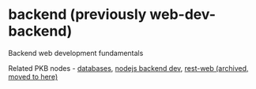 # backend (previously web-dev-backend)
Backend web development fundamentals

Related PKB nodes - [databases](https://github.com/sanjar-notes/databases/), [nodejs backend dev](https://github.com/sanjar-notes/nodejs-notes/), [rest-web (archived, moved to here)](https://github.com/sanjar-notes/rest-web)
